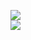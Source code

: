 [![](https://img.shields.io/badge/Made%20With-Github%20Spray-lightgrey.svg?style=for-the-badge&logo=github)](https://github.com/Annihil/github-spray#2610)  
[![](https://i.imgur.com/2DrTn0Z.gif)](https://github.com/Annihil/github-spray)